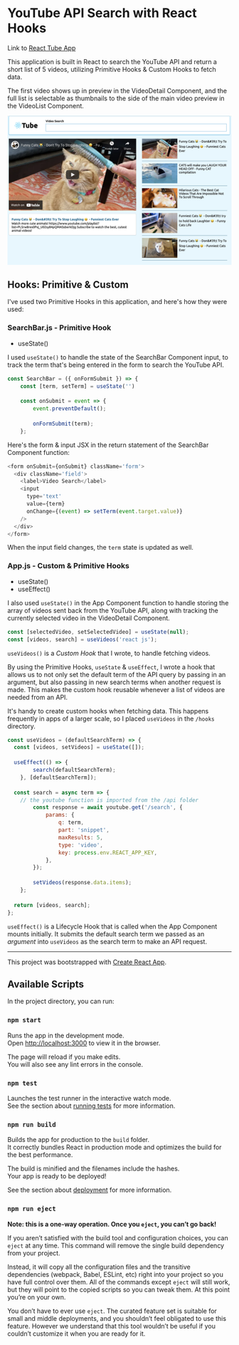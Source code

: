 # YouTube API Search with React Hooks

Link to [React Tube App](https://jasontoups.github.io/YouTube-React-Hooks/)

This application is built in React to search the YouTube API and return a short list of 5 videos, utilizing Primitive Hooks & Custom Hooks to fetch data.

The first video shows up in preview in the VideoDetail Component, and the full list is selectable as thumbnails to the side of the main video preview in the VideoList Component. 

![React Tube Screenshot](./public/react-tube-screenshot.png)

## Hooks: Primitive & Custom
I've used two Primitive Hooks in this application, and here's how they were used:

### SearchBar.js - Primitive Hook
- useState()

I used `useState()` to handle the state of the SearchBar Component input, to track the term that's being entered in the form to search the YouTube API.

```javascript
const SearchBar = ({ onFormSubmit }) => {
	const [term, setTerm] = useState('')

	const onSubmit = event => {
		event.preventDefault();

		onFormSubmit(term);
	};
```

Here's the form & input JSX in the return statement of the SearchBar Component function:

```javascript
<form onSubmit={onSubmit} className='form'>
  <div className='field'>
    <label>Video Search</label>
    <input
      type='text'
      value={term}
      onChange={(event) => setTerm(event.target.value)}
    />
  </div>
</form>
```

When the input field changes, the `term` state is updated as well.

### App.js - Custom & Primitive Hooks
- useState()
- useEffect() 

I also used `useState()` in the App Component function to handle storing the array of videos sent back from the YouTube API, along with tracking the currently selected video in the VideoDetail Component.

```javascript
const [selectedVideo, setSelectedVideo] = useState(null);
const [videos, search] = useVideos('react js');
```
`useVideos()` is a *Custom Hook* that I wrote, to handle fetching videos.

By using the Primitive Hooks, `useState` & `useEffect`, I wrote a hook that allows us to not only set the default term of the API query by passing in an argument, but also passing in new search terms when another request is made. This makes the custom hook reusable whenever a list of videos are needed from an API.

It's handy to create custom hooks when fetching data. This happens frequently in apps of a larger scale, so I placed `useVideos` in the `/hooks` directory.

```javascript
const useVideos = (defaultSearchTerm) => {
  const [videos, setVideos] = useState([]);
  
  useEffect(() => {
		search(defaultSearchTerm);
	}, [defaultSearchTerm]);

  const search = async term => {
    // the youtube function is imported from the /api folder
		const response = await youtube.get('/search', {
			params: {
				q: term,
				part: 'snippet',
				maxResults: 5,
				type: 'video',
				key: process.env.REACT_APP_KEY,
			},
		});

		setVideos(response.data.items);
	};

  return [videos, search];
};
```
`useEffect()` is a Lifecycle Hook that is called when the App Component mounts initially. It submits the default search term we passed as an *argument* into `useVideos` as the search term to make an API request.

-----
This project was bootstrapped with [Create React App](https://github.com/facebook/create-react-app).

## Available Scripts

In the project directory, you can run:

### `npm start`

Runs the app in the development mode.<br />
Open [http://localhost:3000](http://localhost:3000) to view it in the browser.

The page will reload if you make edits.<br />
You will also see any lint errors in the console.

### `npm test`

Launches the test runner in the interactive watch mode.<br />
See the section about [running tests](https://facebook.github.io/create-react-app/docs/running-tests) for more information.

### `npm run build`

Builds the app for production to the `build` folder.<br />
It correctly bundles React in production mode and optimizes the build for the best performance.

The build is minified and the filenames include the hashes.<br />
Your app is ready to be deployed!

See the section about [deployment](https://facebook.github.io/create-react-app/docs/deployment) for more information.

### `npm run eject`

**Note: this is a one-way operation. Once you `eject`, you can’t go back!**

If you aren’t satisfied with the build tool and configuration choices, you can `eject` at any time. This command will remove the single build dependency from your project.

Instead, it will copy all the configuration files and the transitive dependencies (webpack, Babel, ESLint, etc) right into your project so you have full control over them. All of the commands except `eject` will still work, but they will point to the copied scripts so you can tweak them. At this point you’re on your own.

You don’t have to ever use `eject`. The curated feature set is suitable for small and middle deployments, and you shouldn’t feel obligated to use this feature. However we understand that this tool wouldn’t be useful if you couldn’t customize it when you are ready for it.